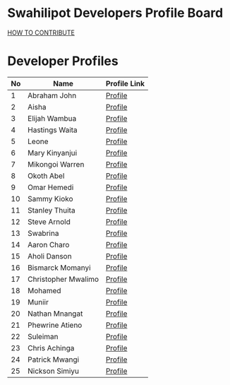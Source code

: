 # Swahilipot Developers Profile Board

[HOW TO CONTRIBUTE](/contributions.md)

# Developer Profiles

| No  | Name                | Profile Link                                    |
| --- | ------------------- | ----------------------------------------------- |
| 1   | Abraham John        | [Profile](profiles/ABRAHAM-JOHN-2023.md)        |
| 2   | Aisha               | [Profile](profiles/AISHA-2023.md)               |
| 3   | Elijah Wambua       | [Profile](profiles/Elijah-wambua-2023.md)       |
| 4   | Hastings Waita      | [Profile](profiles/Hastings-Waita-2023.md)      |
| 5   | Leone               | [Profile](profiles/LEONE-2023.md)               |
| 6   | Mary Kinyanjui      | [Profile](profiles/Mary-Kinyanjui-2023.md)      |
| 7   | Mikongoi Warren     | [Profile](profiles/Mikongoi-Warren-2023.md)     |
| 8   | Okoth Abel          | [Profile](profiles/Okothabel-2023.md)           |
| 9   | Omar Hemedi         | [Profile](profiles/Omar-Hemedi-2023.md)         |
| 10  | Sammy Kioko         | [Profile](profiles/Sammy-Kioko-2023.md)         |
| 11  | Stanley Thuita      | [Profile](profiles/Stanley-Thuita-2023.md)      |
| 12  | Steve Arnold        | [Profile](profiles/Steve_Arnold_2023.md)        |
| 13  | Swabrina            | [Profile](profiles/Swabrina-2023.md)            |
| 14  | Aaron Charo         | [Profile](profiles/aaron_charo_2023.md)         |
| 15  | Aholi Danson        | [Profile](profiles/aholi-danson-2023.md)        |
| 16  | Bismarck Momanyi    | [Profile](profiles/bismarckmomanyi-2023.md)     |
| 17  | Christopher Mwalimo | [Profile](profiles/christopher-mwalimo-2023.md) |
| 18  | Mohamed             | [Profile](profiles/mohamed-2023.md)             |
| 19  | Muniir              | [Profile](profiles/muniir2023.md)               |
| 20  | Nathan Mnangat      | [Profile](profiles/Nathan-Mnangat-2024.md)      |
| 21  | Phewrine Atieno     | [Profile](profiles/phewrine-atieno-2023.md)     |
| 22  | Suleiman            | [Profile](profiles/suleiman-2023.md)            |
| 23  | Chris Achinga       | [Profile](profiles/chris-achinga-2021.md)       |
| 24  | Patrick Mwangi      | [Profile](profiles/patrick-mwangi.md)           |
| 25  | Nickson Simiyu      | [Profile](profiles/Nickson-Simiyu_2024.md)      |